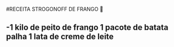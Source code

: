 #RECEITA STROGONOFF DE FRANGO :chicken:




-1 kilo de peito de frango
1 pacote de batata palha
1 lata de creme de leite
-
